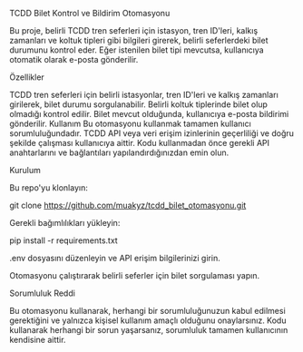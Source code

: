 TCDD Bilet Kontrol ve Bildirim Otomasyonu

Bu proje, belirli TCDD tren seferleri için istasyon, tren ID'leri, kalkış zamanları ve koltuk tipleri gibi bilgileri girerek, belirli seferlerdeki bilet durumunu kontrol eder. Eğer istenilen bilet tipi mevcutsa, kullanıcıya otomatik olarak e-posta gönderilir.

Özellikler

TCDD tren seferleri için belirli istasyonlar, tren ID'leri ve kalkış zamanları girilerek, bilet durumu sorgulanabilir.
Belirli koltuk tiplerinde bilet olup olmadığı kontrol edilir.
Bilet mevcut olduğunda, kullanıcıya e-posta bildirimi gönderilir.
Kullanım
Bu otomasyonu kullanmak tamamen kullanıcı sorumluluğundadır.
TCDD API veya veri erişim izinlerinin geçerliliği ve doğru şekilde çalışması kullanıcıya aittir.
Kodu kullanmadan önce gerekli API anahtarlarını ve bağlantıları yapılandırdığınızdan emin olun.

Kurulum

Bu repo'yu klonlayın:

git clone https://github.com/muakyz/tcdd_bilet_otomasyonu.git

Gerekli bağımlılıkları yükleyin:

pip install -r requirements.txt

.env dosyasını düzenleyin ve API erişim bilgilerinizi girin.

Otomasyonu çalıştırarak belirli seferler için bilet sorgulaması yapın.

Sorumluluk Reddi

Bu otomasyonu kullanarak, herhangi bir sorumluluğunuzun kabul edilmesi gerektiğini ve yalnızca kişisel kullanım amaçlı olduğunu onaylarsınız. Kodu kullanarak herhangi bir sorun yaşarsanız, sorumluluk tamamen kullanıcının kendisine aittir.
